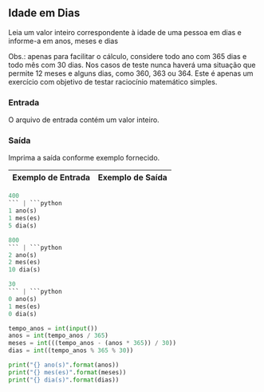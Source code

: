 ## Idade em Dias

Leia um valor inteiro correspondente à idade de uma pessoa em dias e informe-a em anos, meses e dias

Obs.: apenas para facilitar o cálculo, considere todo ano com 365 dias e todo mês com 30 dias. Nos casos de teste nunca haverá uma situação que permite 12 meses e alguns dias, como 360, 363 ou 364. Este é apenas um exercício com objetivo de testar raciocínio matemático simples.

### Entrada
O arquivo de entrada contém um valor inteiro.

### Saída
Imprima a saída conforme exemplo fornecido.

Exemplo de Entrada | Exemplo de Saída
------------------ | ----------------
```python
400 
``` | ```python
1 ano(s)
1 mes(es)
5 dia(s)
```
```python
800
``` | ```python
2 ano(s)
2 mes(es)
10 dia(s)
```
```python
30
``` | ```python
0 ano(s)
1 mes(es)
0 dia(s)
```

```python
tempo_anos = int(input())
anos = int(tempo_anos / 365)
meses = int(((tempo_anos - (anos * 365)) / 30))
dias = int((tempo_anos % 365 % 30))

print("{} ano(s)".format(anos))
print("{} mes(es)".format(meses))
print("{} dia(s)".format(dias))
```